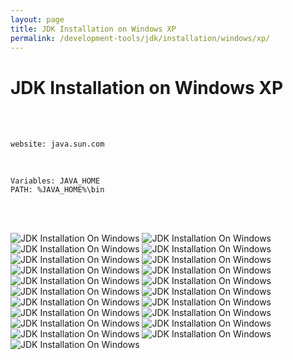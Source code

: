 ```yaml
---
layout: page
title: JDK Installation on Windows XP
permalink: /development-tools/jdk/installation/windows/xp/
---
```



# JDK Installation on Windows XP

<br/>
<br/>

    website: java.sun.com

<br/>

    Variables: JAVA_HOME
    PATH: %JAVA_HOME%\bin

<br/>
<br/>

![JDK Installation On Windows](http://files.javadev.org/jdk/installation/windows/xp/javadev_jdk_installation_01.png)
![JDK Installation On Windows](http://files.javadev.org/jdk/installation/windows/xp/javadev_jdk_installation_02.png)
![JDK Installation On Windows](http://files.javadev.org/jdk/installation/windows/xp/javadev_jdk_installation_03.png)
![JDK Installation On Windows](http://files.javadev.org/jdk/installation/windows/xp/javadev_jdk_installation_04.png)
![JDK Installation On Windows](http://files.javadev.org/jdk/installation/windows/xp/javadev_jdk_installation_05.png)
![JDK Installation On Windows](http://files.javadev.org/jdk/installation/windows/xp/javadev_jdk_installation_06.png)
![JDK Installation On Windows](http://files.javadev.org/jdk/installation/windows/xp/javadev_jdk_installation_07.png)
![JDK Installation On Windows](http://files.javadev.org/jdk/installation/windows/xp/javadev_jdk_installation_08.png)
![JDK Installation On Windows](http://files.javadev.org/jdk/installation/windows/xp/javadev_jdk_installation_09.png)
![JDK Installation On Windows](http://files.javadev.org/jdk/installation/windows/xp/javadev_jdk_installation_10.png)
![JDK Installation On Windows](http://files.javadev.org/jdk/installation/windows/xp/javadev_jdk_installation_11.png)
![JDK Installation On Windows](http://files.javadev.org/jdk/installation/windows/xp/javadev_jdk_installation_12.png)
![JDK Installation On Windows](http://files.javadev.org/jdk/installation/windows/xp/javadev_jdk_installation_13.png)
![JDK Installation On Windows](http://files.javadev.org/jdk/installation/windows/xp/javadev_jdk_installation_14.png)
![JDK Installation On Windows](http://files.javadev.org/jdk/installation/windows/xp/javadev_jdk_installation_15.png)
![JDK Installation On Windows](http://files.javadev.org/jdk/installation/windows/xp/javadev_jdk_installation_16.png)
![JDK Installation On Windows](http://files.javadev.org/jdk/installation/windows/xp/javadev_jdk_installation_17.png)
![JDK Installation On Windows](http://files.javadev.org/jdk/installation/windows/xp/javadev_jdk_installation_18.png)
![JDK Installation On Windows](http://files.javadev.org/jdk/installation/windows/xp/javadev_jdk_installation_19.png)
![JDK Installation On Windows](http://files.javadev.org/jdk/installation/windows/xp/javadev_jdk_installation_20.png)
![JDK Installation On Windows](http://files.javadev.org/jdk/installation/windows/xp/javadev_jdk_installation_21.png)
